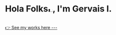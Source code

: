 
<h1 align="">Hola Folks<img width="15px" src="https://raw.githubusercontent.com/blackcater/blackcater/master/images/Hi.gif" alt="Hi from Gersh"/>, I'm Gervais I.</h1>
<br/>
<a href="https://www.amgervais.me/">👉 See my works here ---</a>
